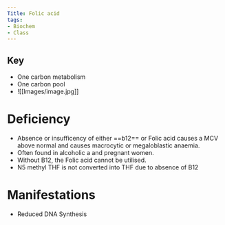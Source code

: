 ```yaml
---
Title: Folic acid
tags:
- Biochem
- Class
---
```

## Key
- One carbon metabolism
- One carbon pool
- ![[Images/image.jpg]]
# Deficiency
- Absence or insufficency of either ==b12== or Folic acid causes a MCV above normal and causes macrocytic or megaloblastic anaemia.
- Often found in alcoholic a and pregnant women.
- Without B12, the Folic acid cannot be utilised.
- N5 methyl THF is not converted into THF due to absence of B12

# Manifestations
- Reduced DNA Synthesis